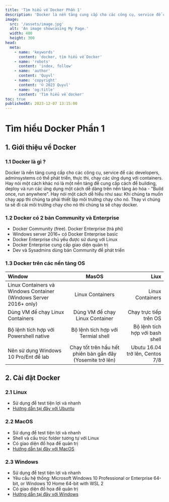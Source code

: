 ```yaml
---
title: 'Tìm hiểu về Docker Phần 1'
description: 'Docker là nền tảng cung cấp cho các công cụ, service để các developers, adminsystems có thể phát triển, thực thi, chạy các ứng dụng với containers'
image:
  src: '/assets/image.jpg'
  alt: 'An image showcasing My Page.'
  width: 400
  height: 300
head:
  meta:
    - name: 'keywords'
      content: 'docker, tìm hiểu về Docker'
    - name: 'robots'
      content: 'index, follow'
    - name: 'author'
      content: 'Quyvl'
    - name: 'copyright'
      content: '© 2023 Quyvl'
    - name: 'og:title'
      content: 'Tìm hiểu về docker'
toc: true      
publishedAt: 2023-12-07 13:15:00
---
```

# Tìm hiểu Docker Phần 1

## 1. Giới thiệu về Docker
### 1.1 Docker là gì ?
Docker là nền tảng cung cấp cho các công cụ, service để các developers, adminsystems có thể phát triển, thực thi, chạy các ứng dụng với containers. Hay nói một cách khác nó là một nền tảng để cung cấp cách để building, deploy và run các ứng dụng một cách dễ dàng trên nền tảng ảo hóa - "Build once, run anywhere". Hay nói một cách dễ hiểu như sau: Khi chúng ta muốn chạy app thì chúng ta phải thiết lập môi trường chạy cho nó. Thay vì chúng ta sẽ đi cài môi trường chạy cho nó thì chúng ta sẽ chạy docker.

### 1.2 Docker có 2 bản Community và Enterprise
- Docker Community (free). Docker Enterprise (trả phí)
- Windows server 2016+ có Docker Enterprise basic
- Docker Enterprise chủ yếu được sử dung với Linux
- Docker Enterprise cung cấp giao diện quản trị
- Dev và Sysadmins dùng bản Community để phát triển

### 1.3 Docker trên các nền tảng OS
| Window  | MasOS  | Liux |
| :------------ |:---------------:| -----:|
| Linux Containers và Windows Container (Windows Server 2016+ only) | Linux Containers | Linux Containers |
| Dùng VM để chạy Linux Containers | Dùng VM để chạy Linux Container | Chạy trực tiếp trên OS |
| Bộ lệnh tích hợp với Powershell native | Bộ lệnh tích hợp với Termial shell | Bộ lệnh tích hợp với bash shell |
| Nên sử dụng Windows 10 Pro/Ent để lab | Chạy tốt trên hầu hết phiên bản gần đây (Yosemite trở lên) | Ubutu 16.04 trở lên, Centos 7/8 |

## 2. Cài đặt Docker
### 2.1 Linux
- Sử dụng để test tiện lợi và nhanh
- [Hướng dẫn tại đây với Ubuntu](https://docs.docker.com/engine/install/ubuntu/)

### 2.2 MacOS
- Sử dụng để test tiện lợi và nhanh
- Shell và cấu trúc folder tương tự với Linux
- Có giao diện đồ họa để quản trị
- [Hướng dẫn tại đây với MacOS](https://docs.docker.com/desktop/install/mac-install/)

### 2.3 Windows
- Sử dụng để test tiện lợi và nhanh
- Yêu cầu hệ thống: Microsoft Windows 10 Professional or Enterprise 64-bit, or Windows 10 Home 64-bit with WSL 2
- Có giao diện đồ họa để quản trị
- [Hướng dẫn tại đây với Windows](https://docs.docker.com/desktop/install/windows-install/)